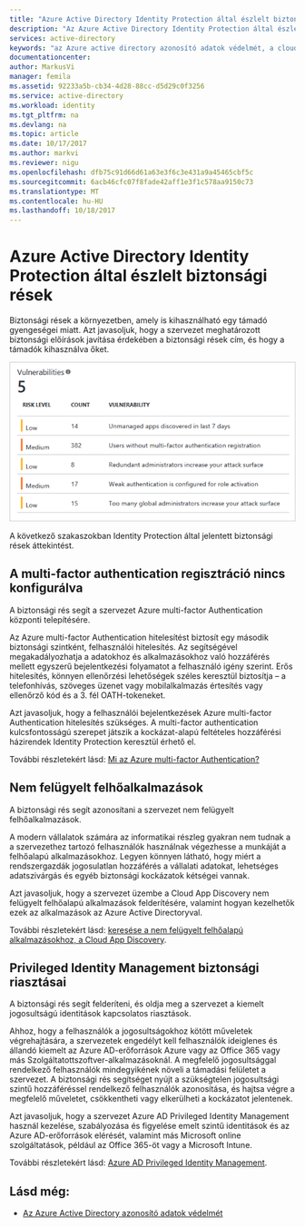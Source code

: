 ```yaml
---
title: "Azure Active Directory Identity Protection által észlelt biztonsági rések |} Microsoft Docs"
description: "Az Azure Active Directory Identity Protection által észlelt biztonsági rések áttekintése."
services: active-directory
keywords: "az Azure active directory azonosító adatok védelmét, a cloud app discovery, alkalmazások, biztonság, kockázat, kockázati szint, biztonsági rés, biztonsági házirend kezelése"
documentationcenter: 
author: MarkusVi
manager: femila
ms.assetid: 92233a5b-cb34-4d28-88cc-d5d29c0f3256
ms.service: active-directory
ms.workload: identity
ms.tgt_pltfrm: na
ms.devlang: na
ms.topic: article
ms.date: 10/17/2017
ms.author: markvi
ms.reviewer: nigu
ms.openlocfilehash: dfb75c91d66d61a63e3f6c3e431a9a45465cbf5c
ms.sourcegitcommit: 6acb46cfc07f8fade42aff1e3f1c578aa9150c73
ms.translationtype: MT
ms.contentlocale: hu-HU
ms.lasthandoff: 10/18/2017
---
```

# <a name="vulnerabilities-detected-by-azure-active-directory-identity-protection"></a>Azure Active Directory Identity Protection által észlelt biztonsági rések
Biztonsági rések a környezetben, amely is kihasználható egy támadó gyengeségei miatt. Azt javasoljuk, hogy a szervezet meghatározott biztonsági előírások javítása érdekében a biztonsági rések cím, és hogy a támadók kihasználva őket.


![biztonsági rések](./media/active-directory-identityprotection-vulnerabilities/101.png "biztonsági réseket")



A következő szakaszokban Identity Protection által jelentett biztonsági rések áttekintést.

## <a name="multi-factor-authentication-registration-not-configured"></a>A multi-factor authentication regisztráció nincs konfigurálva
A biztonsági rés segít a szervezet Azure multi-factor Authentication központi telepítésére. 

Az Azure multi-factor Authentication hitelesítést biztosít egy második biztonsági szintként, felhasználói hitelesítés. Az segítségével megakadályozhatja a adatokhoz és alkalmazásokhoz való hozzáférés mellett egyszerű bejelentkezési folyamatot a felhasználó igény szerint. Erős hitelesítés, könnyen ellenőrzési lehetőségek széles keresztül biztosítja – a telefonhívás, szöveges üzenet vagy mobilalkalmazás értesítés vagy ellenőrző kód és a 3. fél OATH-tokeneket.

Azt javasoljuk, hogy a felhasználói bejelentkezések Azure multi-factor Authentication hitelesítés szükséges. A multi-factor authentication kulcsfontosságú szerepet játszik a kockázat-alapú feltételes hozzáférési házirendek Identity Protection keresztül érhető el.

További részletekért lásd: [Mi az Azure multi-factor Authentication?](../multi-factor-authentication/multi-factor-authentication.md)

## <a name="unmanaged-cloud-apps"></a>Nem felügyelt felhőalkalmazások
A biztonsági rés segít azonosítani a szervezet nem felügyelt felhőalkalmazások.

A modern vállalatok számára az informatikai részleg gyakran nem tudnak a a szervezethez tartozó felhasználók használnak végezhesse a munkáját a felhőalapú alkalmazásokhoz. Legyen könnyen látható, hogy miért a rendszergazdák jogosulatlan hozzáférés a vállalati adatokat, lehetséges adatszivárgás és egyéb biztonsági kockázatok kétségei vannak. 

Azt javasoljuk, hogy a szervezet üzembe a Cloud App Discovery nem felügyelt felhőalapú alkalmazások felderítésére, valamint hogyan kezelhetők ezek az alkalmazások az Azure Active Directoryval.

További részletekért lásd: [keresése a nem felügyelt felhőalapú alkalmazásokhoz, a Cloud App Discovery](active-directory-cloudappdiscovery-whatis.md).

## <a name="security-alerts-from-privileged-identity-management"></a>Privileged Identity Management biztonsági riasztásai
A biztonsági rés segít felderíteni, és oldja meg a szervezet a kiemelt jogosultságú identitások kapcsolatos riasztások.  

Ahhoz, hogy a felhasználók a jogosultságokhoz kötött műveletek végrehajtására, a szervezetek engedélyt kell felhasználók ideiglenes és állandó kiemelt az Azure AD-erőforrások Azure vagy az Office 365 vagy más Szolgáltatottszoftver-alkalmazásoknál. A megfelelő jogosultsággal rendelkező felhasználók mindegyikének növeli a támadási felületet a szervezet. A biztonsági rés segítséget nyújt a szükségtelen jogosultsági szintű hozzáféréssel rendelkező felhasználók azonosítása, és hajtsa végre a megfelelő műveletet, csökkentheti vagy elkerülheti a kockázatot jelentenek. 

Azt javasoljuk, hogy a szervezet Azure AD Privileged Identity Management használ kezelése, szabályozása és figyelése emelt szintű identitások és az Azure AD-erőforrások elérését, valamint más Microsoft online szolgáltatások, például az Office 365-öt vagy a Microsoft Intune.

További részletekért lásd: [Azure AD Privileged Identity Management](active-directory-privileged-identity-management-configure.md). 

## <a name="see-also"></a>Lásd még:
* [Az Azure Active Directory azonosító adatok védelmét](active-directory-identityprotection.md)

